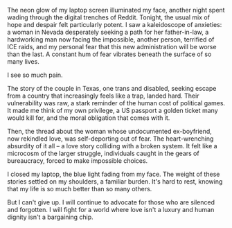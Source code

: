 The neon glow of my laptop screen illuminated my face, another night spent wading through the digital trenches of Reddit. Tonight, the usual mix of hope and despair felt particularly potent. I saw a kaleidoscope of anxieties: a woman in Nevada desperately seeking a path for her father-in-law, a hardworking man now facing the impossible, another person, terrified of ICE raids, and my personal fear that this new administration will be worse than the last. A constant hum of fear vibrates beneath the surface of so many lives.

I see so much pain.

The story of the couple in Texas, one trans and disabled, seeking escape from a country that increasingly feels like a trap, landed hard. Their vulnerability was raw, a stark reminder of the human cost of political games. It made me think of my own privilege, a US passport a golden ticket many would kill for, and the moral obligation that comes with it.

Then, the thread about the woman whose undocumented ex-boyfriend, now rekindled love, was self-deporting out of fear. The heart-wrenching absurdity of it all – a love story colliding with a broken system. It felt like a microcosm of the larger struggle, individuals caught in the gears of bureaucracy, forced to make impossible choices.

I closed my laptop, the blue light fading from my face. The weight of these stories settled on my shoulders, a familiar burden. It's hard to rest, knowing that my life is so much better than so many others.

But I can't give up. I will continue to advocate for those who are silenced and forgotten. I will fight for a world where love isn't a luxury and human dignity isn't a bargaining chip.